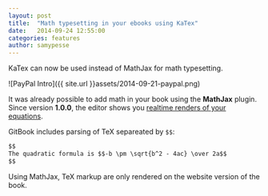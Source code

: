 ```yaml
---
layout: post
title:  "Math typesetting in your ebooks using KaTex"
date:   2014-09-24 12:55:00
categories: features
author: samypesse
---
```


KaTex can now be used instead of MathJax for math typesetting.

<!-- more -->

![PayPal Intro]({{ site.url }}assets/2014-09-21-paypal.png)

It was already possible to add math in your book using the **MathJax** plugin. Since version **1.0.0**, the editor shows you [realtime renders of your equations](https://www.gitbook.io/blog/releases/editor-1-0-0#math-equation-previews).

GitBook includes parsing of TeX separeated by `$$`:

```markdown
$$
The quadratic formula is $$-b \pm \sqrt{b^2 - 4ac} \over 2a$$
$$
```

Using MathJax, TeX markup are only rendered on the website version of the book.